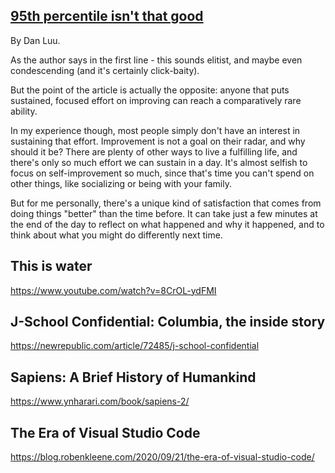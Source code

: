## [95th percentile isn't that good](https://danluu.com/p95-skill/)

By Dan Luu.

As the author says in the first line - this sounds elitist, and maybe even condescending (and it's certainly click-baity). 

But the point of the article is actually the opposite: anyone that puts sustained, focused effort on improving can reach a comparatively rare ability. 

In my experience though, most people simply don't have an interest in sustaining that effort. Improvement is not a goal on their radar, and why should it be? There are plenty of other ways to live a fulfilling life, and there's only so much effort we can sustain in a day. It's almost selfish to focus on self-improvement so much, since that's time you can't spend on other things, like socializing or being with your family.

But for me personally, there's a unique kind of satisfaction that comes from doing things "better" than the time before. It can take just a few minutes at the end of the day to reflect on what happened and why it happened, and to think about what you might do differently next time.

## This is water

https://www.youtube.com/watch?v=8CrOL-ydFMI

## J-School Confidential: Columbia, the inside story

https://newrepublic.com/article/72485/j-school-confidential

## Sapiens: A Brief History of Humankind

https://www.ynharari.com/book/sapiens-2/


## The Era of Visual Studio Code

https://blog.robenkleene.com/2020/09/21/the-era-of-visual-studio-code/
